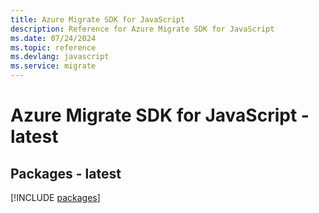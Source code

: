 ```yaml
---
title: Azure Migrate SDK for JavaScript
description: Reference for Azure Migrate SDK for JavaScript
ms.date: 07/24/2024
ms.topic: reference
ms.devlang: javascript
ms.service: migrate
---
```

# Azure Migrate SDK for JavaScript - latest
## Packages - latest
[!INCLUDE [packages](migrate-index.md)]
